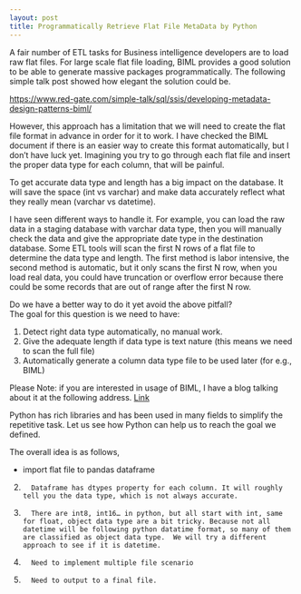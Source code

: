 ```yaml
---
layout: post
title: Programmatically Retrieve Flat File MetaData by Python
---
```


A fair number of ETL tasks for Business intelligence developers are to load raw flat files.  For large scale flat file loading, BIML provides a good solution to be able to generate massive packages programmatically. The following simple talk post showed how elegant the solution could be.  

<https://www.red-gate.com/simple-talk/sql/ssis/developing-metadata-design-patterns-biml/>  

However, this approach has a limitation that we will need to create the flat file format in advance in order for it to work. I have checked the BIML document if there is an easier way to create this format automatically, but I don’t have luck yet. Imagining you try to go through each flat file and insert the proper  data type for each column, that will be painful.   

To get accurate data type and length has a big impact on the database. It will save the space (int vs varchar) and make data accurately reflect what they really mean (varchar vs datetime).  

I have seen different ways to handle it.  For example, you can load the raw data in a staging database with varchar data type, then you will manually check the data and give the appropriate date type in the destination database. Some ETL tools will scan the first N rows of a flat file to determine the data type and length. The first method is labor intensive,  the second method is automatic, but it only scans the first N row, when you load real data, you could have truncation or overflow error because there could be some records that are out of range after the first N row. 

Do we have a better way to do it yet avoid the above pitfall?  
The goal for this question is we need to have:  
1. Detect right data type automatically, no manual work.  
2. Give the adequate length if data type is text nature (this means we need to scan the full file)  
3. Automatically generate a column data type file to be used later (for e.g., BIML)  

Please Note: if you are interested in usage of BIML, I have a blog talking about it at the following address.
[Link](https://wenleicao.github.io/Generate_Metadata_for_BIML_via_PowerShell/)  

Python has rich libraries and has been used in many fields to simplify the repetitive task.  Let us see how Python can help us to reach the goal we defined.
 
The overall idea is as follows,
* import flat file to pandas dataframe
2.       Dataframe has dtypes property for each column. It will roughly tell you the data type, which is not always accurate.
3.       There are int8, int16… in python, but all start with int, same for float, object data type are a bit tricky. Because not all datetime will be following python datatime format, so many of them are classified as object data type.  We will try a different approach to see if it is datetime.
4.       Need to implement multiple file scenario
5.       Need to output to a final file.

